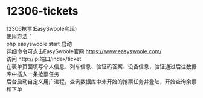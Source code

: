 # 12306-tickets
12306抢票(EasySwoole实现)  
使用方法：  
php easyswoole start 启动  
详细命令可点击EasySwoole官网 https://www.easyswoole.com/  
访问 http://ip:端口/index/ticket  
在表单页面填写个人信息、列车信息、验证码答案、设备信息，验证通过后往数据库中插入一条抢票任务  
后台启动自定义用户进程，查询数据库中未开始的抢票任务并登陆，开始查询余票和下单